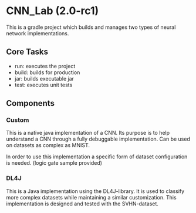 # CNN_Lab (2.0-rc1)

This is a gradle project which builds and manages two types of neural network implementations.

## Core Tasks
* run: executes the project
* build: builds for production
* jar: builds executable jar
* test: executes unit tests

## Components
### Custom
This is a native java implementation of a CNN.
Its purpose is to help understand a CNN through a fully debuggable implementation.
Can be used on datasets as complex as MNIST.

In order to use this implementation a specific form of dataset configuration is needed. (logic gate sample provided)

### DL4J
This is a Java implementation using the DL4J-library.
It is used to classify more complex datasets while maintaining a similar customization.
This implementation is designed and tested with the SVHN-dataset.


